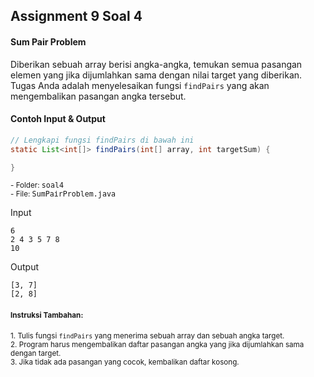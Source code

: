 ## Assignment 9 Soal 4
#### **Sum Pair Problem**

Diberikan sebuah array berisi angka-angka, temukan semua pasangan elemen yang jika dijumlahkan sama dengan nilai target yang diberikan. Tugas Anda adalah menyelesaikan fungsi `findPairs` yang akan mengembalikan pasangan angka tersebut.

#### Contoh Input & Output

<div class="grid grid-cols-2 gap-6">

<div class="">

```java
// Lengkapi fungsi findPairs di bawah ini
static List<int[]> findPairs(int[] array, int targetSum) {

}
```
<small>- Folder: <kbd><span class='text-teal'>soal4</span></kbd></small><br> <small>- File: <kbd><span class='text-teal'>SumPairProblem.java</span></kbd></small>
</div>

<div class='grid grid-cols-[0.2fr_1.5fr] items-center text-sm gap-3'>
<span class='text-xs text-white font-extrabold uppercase text-yellow'>Input</span>
<div class='mt-4 flex flex-col mb-2 gap-0'>


```
6
2 4 3 5 7 8
10
```

</div>
<span class='text-xs text-white font-extrabold uppercase text-yellow'>Output</span>
<div class='mt-4 flex flex-col mb-2 gap-0'>

```
[3, 7]
[2, 8]
```
</div>
</div>
</div>

#### <small>**Instruksi Tambahan:**</small>
<small>1. Tulis fungsi `findPairs` yang menerima sebuah array dan sebuah angka target.</small><br>
<small>2. Program harus mengembalikan daftar pasangan angka yang jika dijumlahkan sama dengan target.</small><br>
<small>3. Jika tidak ada pasangan yang cocok, kembalikan daftar kosong.</small>

